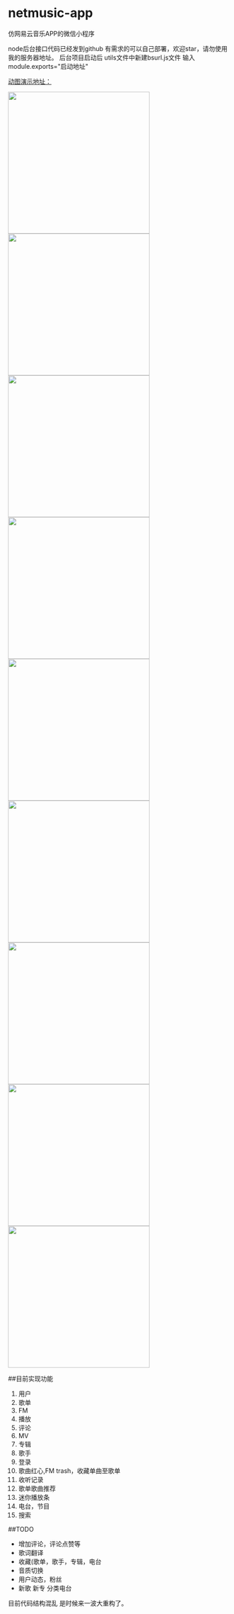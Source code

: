 # netmusic-app
仿网易云音乐APP的微信小程序


node后台接口代码已经发到github 有需求的可以自己部署，欢迎star，请勿使用我的服务器地址。
后台项目启动后 utils文件中新建bsurl.js文件  输入module.exports="启动地址"

 [动图演示地址：](http://7vik7b.com1.z0.glb.clouddn.com/20170308_112339.gif)

 
<image width="320" src="http://7vik7b.com1.z0.glb.clouddn.com/IMG_4271.PNG"/>
<image width="320" src="http://7vik7b.com1.z0.glb.clouddn.com/IMG_4279.PNG"/>
<image width="320" src="http://7vik7b.com1.z0.glb.clouddn.com/IMG_4274.PNG"/>
<image width="320" src="http://7vik7b.com1.z0.glb.clouddn.com/IMG_4272.PNG"/>
<image width="320" src="http://7vik7b.com1.z0.glb.clouddn.com/IMG_4276.PNG"/>
<image width="320" src="http://7vik7b.com1.z0.glb.clouddn.com/IMG_4277.PNG"/>
<image width="320" src="http://7vik7b.com1.z0.glb.clouddn.com/IMG_4275.PNG"/>
<image width="320" src="http://7vik7b.com1.z0.glb.clouddn.com/IMG_4273.PNG"/>
<image width="320" src="http://7vik7b.com1.z0.glb.clouddn.com/IMG_4278.PNG"/>

##目前实现功能

1. 用户
2. 歌单
3. FM
4. 播放
5. 评论
6. MV
7. 专辑
8. 歌手
9. 登录
10. 歌曲红心,FM trash，收藏单曲至歌单
11. 收听记录
12. 歌单歌曲推荐
13. 迷你播放条
14. 电台，节目
15. 搜索

##TODO

* 增加评论，评论点赞等 
* 歌词翻译
* 收藏(歌单，歌手，专辑，电台
* 音质切换
* 用户动态，粉丝
* 新歌 新专 分类电台

目前代码结构混乱 是时候来一波大重构了。